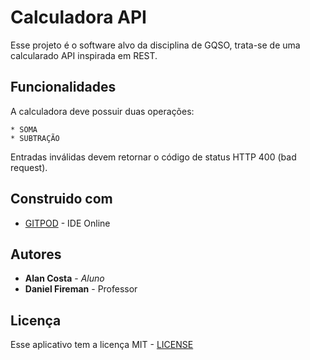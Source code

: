 # Calculadora API

Esse projeto é o software alvo da disciplina de GQSO, trata-se de uma calcularado API inspirada em REST.

## Funcionalidades

A calculadora deve possuir duas operações:
```
* SOMA
* SUBTRAÇÃO
```
Entradas inválidas devem retornar o código de status HTTP 400 (bad request).

## Construido com 
* [GITPOD](https://www.gitpod.io/) - IDE Online

## Autores 

* **Alan Costa** - *Aluno*
* **Daniel Fireman** - Professor

## Licença

Esse aplicativo tem a licença MIT - [LICENSE](https://github.com/ajosealan/Calculadora-API-GQSO/blob/main/LICENSE)